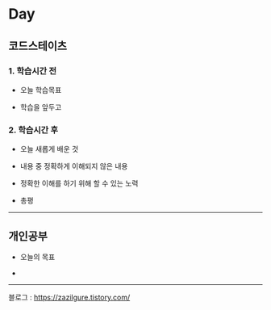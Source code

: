 # Day 

## 코드스테이츠

### 1. 학습시간 전
* 오늘 학습목표

    
* 학습을 앞두고


### 2. 학습시간 후
* 오늘 새롭게 배운 것

    
* 내용 중 정확하게 이해되지 않은 내용

    
* 정확한 이해를 하기 위해 할 수 있는 노력

    
* 총평

    
---

## 개인공부
* 오늘의 목표

* 

---
블로그 : https://zazilgure.tistory.com/
